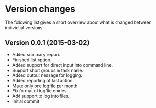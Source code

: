 Version changes
=================================================

The following list gives a short overview about what is changed between
individual versions:

Version 0.0.1 (2015-03-02)
-------------------------------------------------
- Added summary report.
- Finished list option.
- Added support for direct input into command line.
- Support short groups in task name.
- Added output nessage for logging.
- Added reporting of last action.
- Make only one logfile per month.
- Fix format of logfile entries.
- Add support to log into files.
- Initial commit

